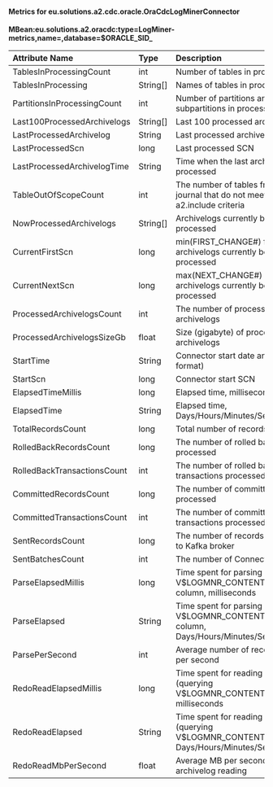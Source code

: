 #### Metrics for eu.solutions.a2.cdc.oracle.OraCdcLogMinerConnector

**MBean:eu.solutions.a2.oracdc:type=LogMiner-metrics,name=<Connector-Name>,database=$ORACLE_SID_<hostname>**

|Attribute Name              |Type     |Description                                                                                 |
|:---------------------------|:--------|:-------------------------------------------------------------------------------------------|
|TablesInProcessingCount     |int      |Number of tables in processing                                                              |
|TablesInProcessing          |String[] |Names of tables in processing                                                               |
|PartitionsInProcessingCount |int      |Number of partitions and subpartitions in processing                                        |
|Last100ProcessedArchivelogs |String[] |Last 100 processed archivelogs                                                              |
|LastProcessedArchivelog     |String   |Last processed archivelog                                                                   |
|LastProcessedScn            |long     |Last processed SCN                                                                          |
|LastProcessedArchivelogTime |String   |Time when the last archivelog was processed                                                 |
|TableOutOfScopeCount        |int      |The number of tables from the journal that do not meet the a2.include criteria              |
|NowProcessedArchivelogs     |String[] |Archivelogs currently being processed                                                       |
|CurrentFirstScn             |long     |min(FIRST_CHANGE#) for archivelogs currently being processed                                |
|CurrentNextScn              |long     |max(NEXT_CHANGE#) for archivelogs currently being processed                                 |
|ProcessedArchivelogsCount   |int      |The number of processed archivelogs                                                         |
|ProcessedArchivelogsSizeGb  |float    |Size (gigabyte) of processed archivelogs                                                    |
|StartTime                   |String   |Connector start date and time (ISO format)                                                  |
|StartScn                    |long     |Connector start SCN                                                                         |
|ElapsedTimeMillis           |long     |Elapsed time, milliseconds                                                                  |
|ElapsedTime                 |String   |Elapsed time, Days/Hours/Minutes/Seconds                                                    |
|TotalRecordsCount           |long     |Total number of records processed                                                           |
|RolledBackRecordsCount      |long     |The number of rolled back records processed                                                 |
|RolledBackTransactionsCount |int      |The number of rolled back transactions processed                                            |
|CommittedRecordsCount       |long     |The number of committed records processed                                                   |
|CommittedTransactionsCount  |int      |The number of committed transactions processed                                              |
|SentRecordsCount            |long     |The number of records already sent to Kafka broker                                          |
|SentBatchesCount            |int      |The number of Connector poll() call                                                         |
|ParseElapsedMillis          |long     |Time spent for parsing V$LOGMNR_CONTENTS.SQL_REDO column, milliseconds                      |
|ParseElapsed                |String   |Time spent for parsing V$LOGMNR_CONTENTS.SQL_REDO column, Days/Hours/Minutes/Seconds        |
|ParsePerSecond              |int      |Average number of records parsed per second                                                 |
|RedoReadElapsedMillis       |long     |Time spent for reading archivelogs (querying V$LOGMNR_CONTENTS), milliseconds               |
|RedoReadElapsed             |String   |Time spent for reading archivelogs (querying V$LOGMNR_CONTENTS), Days/Hours/Minutes/Seconds |
|RedoReadMbPerSecond         |float    |Average MB per second of archivelog reading                                                 |
